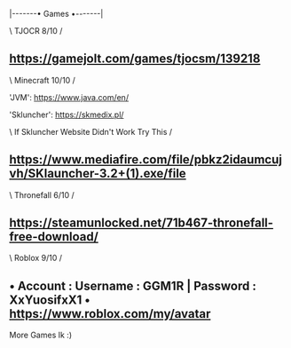 |-------• Games •-------|

\ TJOCR 8/10 /

https://gamejolt.com/games/tjocsm/139218
---------------------------------------------------------------------------
\ Minecraft 10/10 /

'JVM': https://www.java.com/en/ 

'Skluncher': https://skmedix.pl/

\ If Skluncher Website Didn't Work Try This /

 https://www.mediafire.com/file/pbkz2idaumcujvh/SKlauncher-3.2+(1).exe/file
 --------------------------------------------------------------------------
 \ Thronefall 6/10 /

 https://steamunlocked.net/71b467-thronefall-free-download/
 --------------------------------------------------------------------------
 \ Roblox 9/10 /
 
• Account : Username : GGM1R | Password : XxYuosifxX1 •
 https://www.roblox.com/my/avatar
 --------------------------------------------------------------------------
 More Games Ik :)
 
